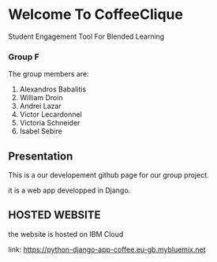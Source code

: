 # Welcome To CoffeeClique
Student Engagement Tool For Blended Learning

### Group F

The group members are:

1. Alexandros Babalitis
2. William Droin
3. Andrei Lazar
4. Victor Lecardonnel
5. Victoria Schneider
6. Isabel Sebire

## Presentation

This is a our developement github page for our group project.

it is a web app developped in Django.

## HOSTED WEBSITE

the website is hosted on IBM Cloud

link: https://python-django-app-coffee.eu-gb.mybluemix.net
